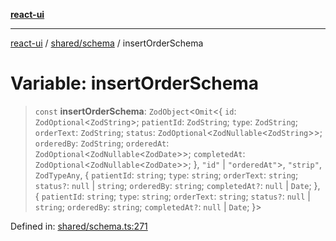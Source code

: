 [**react-ui**](../../../README.md)

***

[react-ui](../../../README.md) / [shared/schema](../README.md) / insertOrderSchema

# Variable: insertOrderSchema

> `const` **insertOrderSchema**: `ZodObject`\<`Omit`\<\{ `id`: `ZodOptional`\<`ZodString`\>; `patientId`: `ZodString`; `type`: `ZodString`; `orderText`: `ZodString`; `status`: `ZodOptional`\<`ZodNullable`\<`ZodString`\>\>; `orderedBy`: `ZodString`; `orderedAt`: `ZodOptional`\<`ZodNullable`\<`ZodDate`\>\>; `completedAt`: `ZodOptional`\<`ZodNullable`\<`ZodDate`\>\>; \}, `"id"` \| `"orderedAt"`\>, `"strip"`, `ZodTypeAny`, \{ `patientId`: `string`; `type`: `string`; `orderText`: `string`; `status?`: `null` \| `string`; `orderedBy`: `string`; `completedAt?`: `null` \| `Date`; \}, \{ `patientId`: `string`; `type`: `string`; `orderText`: `string`; `status?`: `null` \| `string`; `orderedBy`: `string`; `completedAt?`: `null` \| `Date`; \}\>

Defined in: [shared/schema.ts:271](https://github.com/UWA-CITS5206-DMR/react-ui/blob/7050e78c07ed514b5a3e8c4228a2104c7641f592/shared/schema.ts#L271)
